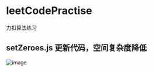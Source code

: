 # leetCodePractise
力扣算法练习

## setZeroes.js 更新代码，空间复杂度降低
![image](https://github.com/Linghucong1999/LeetCodePractise/assets/94914428/ea6a6981-d10f-4fff-b740-9c19be4eba32)

